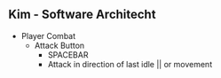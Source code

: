 ## Kim - Software Architecht
* Player Combat
    * Attack Button
        * SPACEBAR
        * Attack in direction of last idle || or movement
